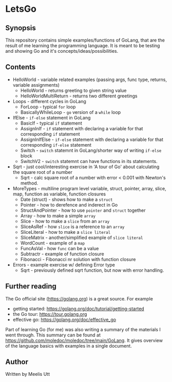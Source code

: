 # LetsGo

## Synopsis

This repository contains simple examples/functions of GoLang,
that are the result of me learning the programming language.
It is meant to be testing and showing Go and it's concepts/ideas/possibilities.

## Contents

* HelloWorld - variable related examples (passing args, func type, returns, variable assignments)
  * HelloWorld - returns greeting to given string value
  * HelloWorldMultiReturn - returns two different greetings
* Loops - different cycles in GoLang
  * ForLoop - typical `for` loop
  * BasicallyWhileLoop - `go` version of a `while` loop
* IfElse - `if-else` statement in GoLang
  * BasicIf - typical `if` statement
  * AssignInIf - `if` statement with declaring a variable for that corresponding `if` statement
  * AssignInIfElse - `if-else` statement with declaring a variable for that corresponding `if-else` statement
  * Switch - `switch` statemnt in GoLang/shorter way of writing `if-else` block
  * SwitchV2 - `switch` statemnt can have functions in its statements.
* Sqrt - just cool/interesting exercise in 'A tour of Go' about calculating the square root of a number
  * Sqrt - calc square root of a number with error < 0.001 with Newton's method.
* MoreTypes - multiline program level variable, struct, pointer, array, slice, map, function as variable, function closures
  * Date (struct) - shows how to make a `struct`
  * Pointer - how to derefence and inderect in Go
  * StructAndPointer - how to use `pointer` and `struct` together
  * Array - how to make a simple `array`
  * Slice - how to make a `slice` from an `array`
  * SliceAsRef - how `slice` is a reference to an `array`
  * SliceLiteral - how to make a `slice literal`
  * SliceMatrix - another/simplified example of `slice literal`
  * WordCount - example of a `map`
  * FuncAsVal - how `func` can be a value
  * Subtractr - example of function closure
  * Fibonacci - Fibonacci nr solution with function closure
* Errors - example exercise w/ defining Error type
  * Sqrt - previously defined sqrt function, but now with error handling.

## Further reading

The Go official site (https://golang.org) is a great source.
For example 

* getting started: https://golang.org/doc/tutorial/getting-started
* the Go tour: https://tour.golang.org
* effective go: https://golang.org/doc/effective_go

Part of learning Go (for me) was also writing a summary of the materials I went through.
This summary can be found at https://github.com/moledoc/moledoc/tree/main/GoLang.
It gives overview of the language basics with examples in a single document.

## Author

Written by
Meelis Utt
